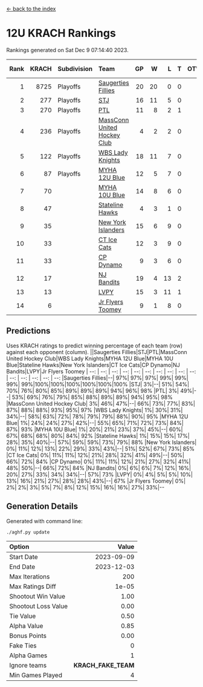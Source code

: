 [<- back to the index](readme.md)
# 12U KRACH Rankings
Rankings generated on Sat Dec  9 07:14:40 2023.

Rank|KRACH|Subdivision|Team|GP|W|L|T|OTW|OTL|SoS|Exp Wins|Win Diff
---:|---:|:---|:---|---:|---:|---:|---:|---:|---:|---:|---:|---:
1|8725|Playoffs|[Saugerties Fillies](https://gamesheetstats.com/seasons/3663/teams/140805/schedule)|20|20|0|0|0|0|77|20.8|-0.0
2|277|Playoffs|[STJ](https://gamesheetstats.com/seasons/3663/teams/140800/schedule)|16|11|5|0|1|0|1109|11.9|0.0
3|270|Playoffs|[PTL](https://gamesheetstats.com/seasons/3663/teams/140798/schedule)|11|8|2|1|0|1|94|9.4|0.0
4|236|Playoffs|[MassConn United Hockey Club](https://gamesheetstats.com/seasons/3663/teams/140797/schedule)|4|2|2|0|1|0|1843|2.9|0.0
5|122|Playoffs|[WBS Lady Knights](https://gamesheetstats.com/seasons/3663/teams/140808/schedule)|18|11|7|0|0|0|1445|11.9|0.0
6|87|Playoffs|[MYHA 12U Blue](https://gamesheetstats.com/seasons/3663/teams/140799/schedule)|12|5|7|0|0|1|810|5.9|0.0
7|70||[MYHA 10U Blue](https://gamesheetstats.com/seasons/3663/teams/140806/schedule)|14|8|6|0|0|1|648|8.9|0.0
8|47||[Stateline Hawks](https://gamesheetstats.com/seasons/3663/teams/174606/schedule)|4|3|1|0|0|1|16|3.9|0.0
9|35||[New York Islanders](https://gamesheetstats.com/seasons/3663/teams/140809/schedule)|15|6|9|0|2|0|1144|6.9|0.0
10|33||[CT Ice Cats](https://gamesheetstats.com/seasons/3663/teams/140801/schedule)|12|3|9|0|1|1|1438|3.9|0.0
11|33||[CP Dynamo](https://gamesheetstats.com/seasons/3663/teams/140802/schedule)|9|3|6|0|0|1|1799|3.9|0.0
12|17||[NJ Bandits](https://gamesheetstats.com/seasons/3663/teams/140807/schedule)|19|4|13|2|1|1|1792|5.9|0.0
13|13||[LVPY](https://gamesheetstats.com/seasons/3663/teams/140804/schedule)|15|3|11|1|2|0|634|4.4|0.0
14|6||[Jr Flyers Toomey](https://gamesheetstats.com/seasons/3663/teams/140803/schedule)|9|1|8|0|0|1|60|1.9|0.0

## Predictions
Uses KRACH ratings to predict winning percentage of each team (row) against each opponent (column).
||Saugerties Fillies|STJ|PTL|MassConn United Hockey Club|WBS Lady Knights|MYHA 12U Blue|MYHA 10U Blue|Stateline Hawks|New York Islanders|CT Ice Cats|CP Dynamo|NJ Bandits|LVPY|Jr Flyers Toomey
| --: | --: | --: | --: | --: | --: | --: | --: | --: | --: | --: | --: | --: | --: | --: 
|Saugerties Fillies|--| 97%| 97%| 97%| 99%| 99%| 99%| 99%|100%|100%|100%|100%|100%|100%
|STJ|  3%|--| 51%| 54%| 70%| 76%| 80%| 85%| 89%| 89%| 89%| 94%| 96%| 98%
|PTL|  3%| 49%|--| 53%| 69%| 76%| 79%| 85%| 88%| 89%| 89%| 94%| 95%| 98%
|MassConn United Hockey Club|  3%| 46%| 47%|--| 66%| 73%| 77%| 83%| 87%| 88%| 88%| 93%| 95%| 97%
|WBS Lady Knights|  1%| 30%| 31%| 34%|--| 58%| 63%| 72%| 78%| 79%| 79%| 88%| 90%| 95%
|MYHA 12U Blue|  1%| 24%| 24%| 27%| 42%|--| 55%| 65%| 71%| 72%| 73%| 84%| 87%| 93%
|MYHA 10U Blue|  1%| 20%| 21%| 23%| 37%| 45%|--| 60%| 67%| 68%| 68%| 80%| 84%| 92%
|Stateline Hawks|  1%| 15%| 15%| 17%| 28%| 35%| 40%|--| 57%| 59%| 59%| 73%| 79%| 88%
|New York Islanders|  0%| 11%| 12%| 13%| 22%| 29%| 33%| 43%|--| 51%| 52%| 67%| 73%| 85%
|CT Ice Cats|  0%| 11%| 11%| 12%| 21%| 28%| 32%| 41%| 49%|--| 50%| 66%| 72%| 84%
|CP Dynamo|  0%| 11%| 11%| 12%| 21%| 27%| 32%| 41%| 48%| 50%|--| 66%| 72%| 84%
|NJ Bandits|  0%|  6%|  6%|  7%| 12%| 16%| 20%| 27%| 33%| 34%| 34%|--| 57%| 73%
|LVPY|  0%|  4%|  5%|  5%| 10%| 13%| 16%| 21%| 27%| 28%| 28%| 43%|--| 67%
|Jr Flyers Toomey|  0%|  2%|  2%|  3%|  5%|  7%|  8%| 12%| 15%| 16%| 16%| 27%| 33%|--

## Generation Details

Generated with command line:
```
./aghf.py update
```

| Option | Value |
| :----- | ----: |
| Start Date | 2023-09-09 |
| End Date | 2023-12-03 |
| Max Iterations | 200 |
| Max Ratings Diff | 1e-05 |
| Shootout Win Value | 1.00 |
| Shootout Loss Value | 0.00 |
| Tie Value | 0.50 |
| Alpha Value | 0.85 |
| Bonus Points | 0.00 |
| Fake Ties | 0 |
| Alpha Games | 1 |
| Ignore teams | __KRACH_FAKE_TEAM__ |
| Min Games Played | 4 |

